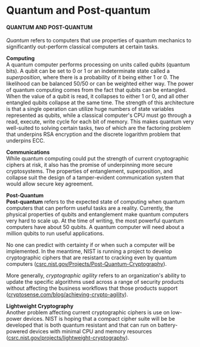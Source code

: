 # Quantum and Post-quantum

#### QUANTUM AND POST-QUANTUM

_Quantum_ refers to computers that use properties of quantum mechanics to significantly out-perform classical computers at certain tasks.

**Computing**  
A quantum computer performs processing on units called _qubits_ (quantum bits). A qubit can be set to 0 or 1 or an indeterminate state called a _superposition_, where there is a probability of it being either 1 or 0. The likelihood can be balanced 50/50 or can be weighted either way. The power of quantum computing comes from the fact that qubits can be entangled. When the value of a qubit is read, it collapses to either 1 or 0, and all other entangled qubits collapse at the same time. The strength of this architecture is that a single operation can utilize huge numbers of state variables represented as qubits, while a classical computer's CPU must go through a read, execute, write cycle for each bit of memory. This makes quantum very well-suited to solving certain tasks, two of which are the factoring problem that underpins RSA encryption and the discrete logarithm problem that underpins ECC.

**Communications**  
While quantum computing could put the strength of current cryptographic ciphers at risk, it also has the promise of underpinning more secure cryptosystems. The properties of entanglement, superposition, and collapse suit the design of a tamper-evident communication system that would allow secure key agreement.

**Post-Quantum**  
**Post-quantum** refers to the expected state of computing when quantum computers that can perform useful tasks are a reality. Currently, the physical properties of qubits and entanglement make quantum computers very hard to scale up. At the time of writing, the most powerful quantum computers have about 50 qubits. A quantum computer will need about a million qubits to run useful applications.

No one can predict with certainty if or when such a computer will be implemented. In the meantime, NIST is running a project to develop cryptographic ciphers that are resistant to cracking even by quantum computers ([csrc.nist.gov/Projects/Post-Quantum-Cryptography](https://course.adinusa.id/sections/quantum-and-post-quantum)).

More generally, _cryptographic agility_ refers to an organization's ability to update the specific algorithms used across a range of security products without affecting the business workflows that those products support ([cryptosense.com/blog/achieving-crypto-agility](https://course.adinusa.id/sections/quantum-and-post-quantum)).

**Lightweight Cryptography**  
Another problem affecting current cryptographic ciphers is use on low-power devices. NIST is hoping that a compact cipher suite will be be developed that is both quantum resistant and that can run on battery-powered devices with minimal CPU and memory resources ([csrc.nist.gov/projects/lightweight-cryptography](https://course.adinusa.id/sections/quantum-and-post-quantum)).